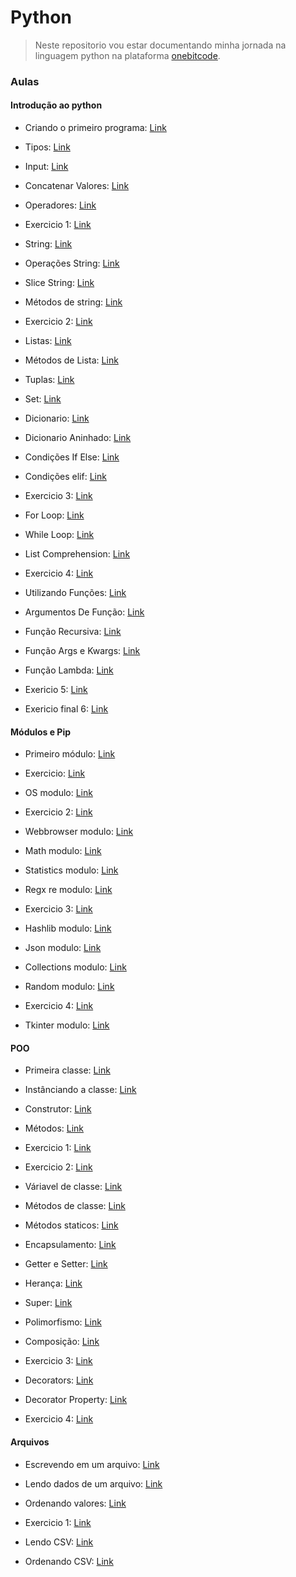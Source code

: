 # Python

> Neste repositorio vou estar documentando minha jornada na linguagem python na plataforma <a href="https://www.onebitcode.com/" target="_blank">onebitcode</a>.

### Aulas

#### Introdução ao python

- Criando o primeiro programa: [Link](https://github.com/desenvolvedoreric/python-onebitcode/tree/master/1-fundamentos-python/1-aula)

- Tipos: [Link](https://github.com/desenvolvedoreric/python-onebitcode/tree/master/1-fundamentos-python/2-aula)

- Input: [Link](https://github.com/desenvolvedoreric/python-onebitcode/tree/master/1-fundamentos-python/3-aula)

- Concatenar Valores: [Link](https://github.com/desenvolvedoreric/python-onebitcode/tree/master/1-fundamentos-python/4-aula)

- Operadores: [Link](https://github.com/desenvolvedoreric/python-onebitcode/tree/master/1-fundamentos-python/5-aula)

- Exercicio 1: [Link](https://github.com/desenvolvedoreric/python-onebitcode/tree/master/1-fundamentos-python/1-exercicio)

- String: [Link](https://github.com/desenvolvedoreric/python-onebitcode/tree/master/1-fundamentos-python/6-aula)

- Operações String: [Link](https://github.com/desenvolvedoreric/python-onebitcode/tree/master/1-fundamentos-python/7-aula)

- Slice String: [Link](https://github.com/desenvolvedoreric/python-onebitcode/tree/master/1-fundamentos-python/8-aula)

- Métodos de string: [Link](https://github.com/desenvolvedoreric/python-onebitcode/tree/master/1-fundamentos-python/9-aula)

- Exercicio 2: [Link](https://github.com/desenvolvedoreric/python-onebitcode/tree/master/1-fundamentos-python/2-exercicio)

- Listas: [Link](https://github.com/desenvolvedoreric/python-onebitcode/tree/master/1-fundamentos-python/10-aula)

- Métodos de Lista: [Link](https://github.com/desenvolvedoreric/python-onebitcode/tree/master/1-fundamentos-python/11-aula)

- Tuplas: [Link](https://github.com/desenvolvedoreric/python-onebitcode/tree/master/1-fundamentos-python/12-aula)

- Set: [Link](https://github.com/desenvolvedoreric/python-onebitcode/tree/master/1-fundamentos-python/13-aula)

- Dicionario: [Link](https://github.com/desenvolvedoreric/python-onebitcode/tree/master/1-fundamentos-python/14-aula)

- Dicionario Aninhado: [Link](https://github.com/desenvolvedoreric/python-onebitcode/tree/master/1-fundamentos-python/15-aula)

- Condições If Else: [Link](https://github.com/desenvolvedoreric/python-onebitcode/tree/master/1-fundamentos-python/16-aula)

- Condições elif: [Link](https://github.com/desenvolvedoreric/python-onebitcode/tree/master/1-fundamentos-python/17-aula)

- Exercicio 3: [Link](https://github.com/desenvolvedoreric/python-onebitcode/tree/master/1-fundamentos-python/3-exercicio)

- For Loop: [Link](https://github.com/desenvolvedoreric/python-onebitcode/tree/master/1-fundamentos-python/18-aula)

- While Loop: [Link](https://github.com/desenvolvedoreric/python-onebitcode/tree/master/1-fundamentos-python/19-aula)

- List Comprehension: [Link](https://github.com/desenvolvedoreric/python-onebitcode/tree/master/1-fundamentos-python/20-aula)

- Exercicio 4: [Link](https://github.com/desenvolvedoreric/python-onebitcode/tree/master/1-fundamentos-python/4-exercicio)

- Utilizando Funções: [Link](https://github.com/desenvolvedoreric/python-onebitcode/tree/master/1-fundamentos-python/21-aula)

- Argumentos De Função: [Link](https://github.com/desenvolvedoreric/python-onebitcode/tree/master/1-fundamentos-python/22-aula)

- Função Recursiva: [Link](https://github.com/desenvolvedoreric/python-onebitcode/tree/master/1-fundamentos-python/23-aula)

- Função Args e Kwargs: [Link](https://github.com/desenvolvedoreric/python-onebitcode/tree/master/1-fundamentos-python/24-aula)

- Função Lambda: [Link](https://github.com/desenvolvedoreric/python-onebitcode/tree/master/1-fundamentos-python/25-aula)

- Exericio 5: [Link](https://github.com/desenvolvedoreric/python-onebitcode/tree/master/1-fundamentos-python/5-exercicio)

- Exericio final 6: [Link](https://github.com/desenvolvedoreric/python-onebitcode/tree/master/1-fundamentos-python/6-exercicio)

#### Módulos e Pip

- Primeiro módulo: [Link](https://github.com/desenvolvedoreric/python-onebitcode/tree/master/2-modulos-python/1-aula)

- Exercicio: [Link](https://github.com/desenvolvedoreric/python-onebitcode/tree/master/2-modulos-python/1-exercicio)

- OS modulo: [Link](https://github.com/desenvolvedoreric/python-onebitcode/tree/master/2-modulos-python/2-aula)

- Exercicio 2: [Link](https://github.com/desenvolvedoreric/python-onebitcode/tree/master/2-modulos-python/2-exercicio)

- Webbrowser modulo: [Link](https://github.com/desenvolvedoreric/python-onebitcode/tree/master/2-modulos-python/3-aula)

- Math modulo: [Link](https://github.com/desenvolvedoreric/python-onebitcode/tree/master/2-modulos-python/4-aula)

- Statistics modulo: [Link](https://github.com/desenvolvedoreric/python-onebitcode/tree/master/2-modulos-python/5-aula)

- Regx re modulo: [Link](https://github.com/desenvolvedoreric/python-onebitcode/tree/master/2-modulos-python/6-aula)

- Exercicio 3: [Link](https://github.com/desenvolvedoreric/python-onebitcode/tree/master/2-modulos-python/3-exercicio)

- Hashlib modulo: [Link](https://github.com/desenvolvedoreric/python-onebitcode/tree/master/2-modulos-python/7-aula)

- Json modulo: [Link](https://github.com/desenvolvedoreric/python-onebitcode/tree/master/2-modulos-python/8-aula)

- Collections modulo: [Link](https://github.com/desenvolvedoreric/python-onebitcode/tree/master/2-modulos-python/9-aula)

- Random modulo: [Link](https://github.com/desenvolvedoreric/python-onebitcode/tree/master/2-modulos-python/10-aula)

- Exercicio 4: [Link](https://github.com/desenvolvedoreric/python-onebitcode/tree/master/2-modulos-python/4-exercicio)

- Tkinter modulo: [Link](https://github.com/desenvolvedoreric/python-onebitcode/tree/master/2-modulos-python/11-aula)

#### POO

- Primeira classe: [Link](https://github.com/desenvolvedoreric/python-onebitcode/tree/master/3-poo-python/1-aula)

- Instânciando a classe: [Link](https://github.com/desenvolvedoreric/python-onebitcode/tree/master/3-poo-python/2-aula)

- Construtor: [Link](https://github.com/desenvolvedoreric/python-onebitcode/tree/master/3-poo-python/3-aula)

- Métodos: [Link](https://github.com/desenvolvedoreric/python-onebitcode/tree/master/3-poo-python/4-aula)

- Exercicio 1: [Link](https://github.com/desenvolvedoreric/python-onebitcode/tree/master/3-poo-python/1-exercicio)

- Exercicio 2: [Link](https://github.com/desenvolvedoreric/python-onebitcode/tree/master/3-poo-python/2-exercicio)

- Váriavel de classe: [Link](https://github.com/desenvolvedoreric/python-onebitcode/tree/master/3-poo-python/5-aula)

- Métodos de classe: [Link](https://github.com/desenvolvedoreric/python-onebitcode/tree/master/3-poo-python/6-aula)

- Métodos staticos: [Link](https://github.com/desenvolvedoreric/python-onebitcode/tree/master/3-poo-python/7-aula)

- Encapsulamento: [Link](https://github.com/desenvolvedoreric/python-onebitcode/tree/master/3-poo-python/8-aula)

- Getter e Setter: [Link](https://github.com/desenvolvedoreric/python-onebitcode/tree/master/3-poo-python/9-aula)

- Herança: [Link](https://github.com/desenvolvedoreric/python-onebitcode/tree/master/3-poo-python/10-aula)

- Super: [Link](https://github.com/desenvolvedoreric/python-onebitcode/tree/master/3-poo-python/11-aula)

- Polimorfismo: [Link](https://github.com/desenvolvedoreric/python-onebitcode/tree/master/3-poo-python/12-aula)

- Composição: [Link](https://github.com/desenvolvedoreric/python-onebitcode/tree/master/3-poo-python/13-aula)

- Exercicio 3: [Link](https://github.com/desenvolvedoreric/python-onebitcode/tree/master/3-poo-python/3-exercicio)

- Decorators: [Link](https://github.com/desenvolvedoreric/python-onebitcode/tree/master/3-poo-python/14-aula)

- Decorator Property: [Link](https://github.com/desenvolvedoreric/python-onebitcode/tree/master/3-poo-python/15-aula)

- Exercicio 4: [Link](https://github.com/desenvolvedoreric/python-onebitcode/tree/master/3-poo-python/4-exercicio)

#### Arquivos

- Escrevendo em um arquivo: [Link](https://github.com/desenvolvedoreric/python-onebitcode/tree/master/4-arquivos-python/1-aula)

- Lendo dados de um arquivo: [Link](https://github.com/desenvolvedoreric/python-onebitcode/tree/master/4-arquivos-python/2-aula)

- Ordenando valores: [Link](https://github.com/desenvolvedoreric/python-onebitcode/tree/master/4-arquivos-python/3-aula)

- Exercicio 1: [Link](https://github.com/desenvolvedoreric/python-onebitcode/tree/master/4-arquivos-python/1-exercicio)

- Lendo CSV: [Link](https://github.com/desenvolvedoreric/python-onebitcode/tree/master/4-arquivos-python/4-aula)

- Ordenando CSV: [Link](https://github.com/desenvolvedoreric/python-onebitcode/tree/master/4-arquivos-python/5-aula)